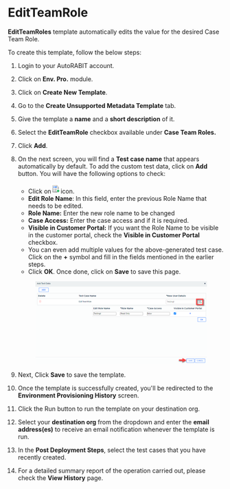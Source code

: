 # EditTeamRole

**EditTeamRoles** template automatically edits the value for the desired Case Team Role.

To create this template, follow the below steps:

1. Login to your AutoRABIT account.
2. Click on **Env. Pro.** module.
3. Click on **Create New Template**.
4. Go to the **Create Unsupported Metadata Template** tab.
5. Give the template a **name** and a **short description** of it.
6. Select the **EditTeamRole** checkbox available under **Case Team Roles.**
7. Click **Add**.
8.  On the next screen, you will find a **Test case name** that appears automatically by default. To add the custom test data, click on **Add** button. You will have the following options to check:

    * Click on![](<../../../../../../.gitbook/assets/image (44) (1) (1).png>)icon.
    * **Edit Role Name**: In this field, enter the previous Role Name that needs to be edited.
    * **Role Name:** Enter the new role name to be changed
    * **Case Access:** Enter the case access and if it is required.
    * **Visible in Customer Portal:** If you want the Role Name to be visible in the customer portal, check the **Visible in Customer Portal** checkbox.
    * You can even add multiple values for the above-generated test case. Click on the **+** symbol and fill in the fields mentioned in the earlier steps.&#x20;
    * Click **OK**. Once done, click on **Save** to save this page.

    <figure><img src="../../../../../../.gitbook/assets/image (45) (1) (1).png" alt=""><figcaption></figcaption></figure>
9. Next, Click **Save** to save the template.
10. Once the template is successfully created, you'll be redirected to the **Environment Provisioning History** screen.
11. Click the Run button to run the template on your destination org.
12. Select your **destination org** from the dropdown and enter the **email address(es)** to receive an email notification whenever the template is run.
13. In the **Post Deployment Steps**, select the test cases that you have recently created.&#x20;
14. For a detailed summary report of the operation carried out, please check the **View History** page.
